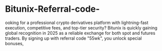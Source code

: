 # Bitunix-Referral-code-
ooking for a professional crypto derivatives platform with lightning-fast execution, competitive fees, and top-tier security? Bitunix is quickly gaining global recognition in 2025 as a reliable exchange for both spot and futures traders. By signing up with referral code "55wk", you unlock special bonuses,
